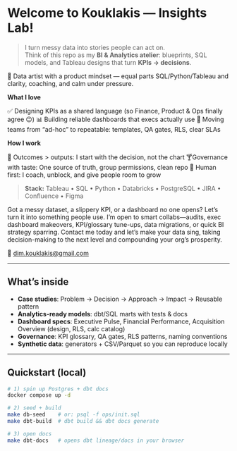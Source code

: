 # Welcome to Kouklakis — Insights Lab!

>I turn messy data into stories people can act on.  
>Think of this repo as my **BI & Analytics atelier**: blueprints, SQL models, and Tableau designs that turn **KPIs → decisions**.

🎨 Data artist with a product mindset — equal parts SQL/Python/Tableau and clarity, coaching, and calm under pressure.

**What I love**

✅ Designing KPIs as a shared language (so Finance, Product & Ops finally agree 😉)
📊 Building reliable dashboards that execs actually use
🔁 Moving teams from “ad-hoc” to repeatable: templates, QA gates, RLS, clear SLAs

**How I work**

🎯 Outcomes > outputs: I start with the decision, not the chart
🍸Governance with taste: One source of truth, group permissions, clean repo
🤝 Human first: I coach, unblock, and give people room to grow

>**Stack:**
Tableau • SQL • Python • Databricks • PostgreSQL • JIRA • Confluence • Figma

Got a messy dataset, a slippery KPI, or a dashboard no one opens?
Let’s turn it into something people use. 
I’m open to smart collabs—audits, exec dashboard makeovers, KPI/glossary tune-ups, data migrations, or quick BI strategy sparring. 
Contact me today and let’s make your data sing, taking decision-making to the next level and compounding your org’s prosperity.

📩 dim.kouklakis@gmail.com

---

## What’s inside
- **Case studies**: Problem → Decision → Approach → Impact → Reusable pattern
- **Analytics-ready models**: dbt/SQL marts with tests & docs
- **Dashboard specs**: Executive Pulse, Financial Performance, Acquisition Overview (design, RLS, calc catalog)
- **Governance**: KPI glossary, QA gates, RLS patterns, naming conventions
- **Synthetic data**: generators + CSV/Parquet so you can reproduce locally

---

## Quickstart (local)
```bash
# 1) spin up Postgres + dbt docs
docker compose up -d

# 2) seed + build
make db-seed    # or: psql -f ops/init.sql
make dbt-build  # dbt build && dbt docs generate

# 3) open docs
make dbt-docs   # opens dbt lineage/docs in your browser
